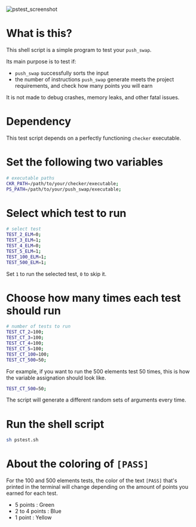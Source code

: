 ![pstest_screenshot](https://i.imgur.com/VaCHzo9.png)

# What is this?

This shell script is a simple program to test your `push_swap`.

Its main purpose is to test if:

- `push_swap` successfully sorts the input
- the number of instructions `push_swap` generate meets the project requirements, and check how many points you will earn

It is not made to debug crashes, memory leaks, and other fatal issues.

# Dependency

This test script depends on a perfectly functioning `checker` executable.

# Set the following two variables

```bash
# executable paths
CKR_PATH=/path/to/your/checker/executable;
PS_PATH=/path/to/your/push_swap/executable;
```

# Select which test to run

```bash
# select test
TEST_2_ELM=0;
TEST_3_ELM=1;
TEST_4_ELM=0;
TEST_5_ELM=1;
TEST_100_ELM=1;
TEST_500_ELM=1;
```

Set `1` to run the selected test, `0` to skip it.

# Choose how many times each test should run

```bash
# number of tests to run
TEST_CT_2=100;
TEST_CT_3=100;
TEST_CT_4=100;
TEST_CT_5=100;
TEST_CT_100=100;
TEST_CT_500=50;
```

For example, if you want to run the 500 elements test 50 times, this is how the variable assignation should look like.

```bash
TEST_CT_500=50;
```

The script will generate a different random sets of arguments every time.

# Run the shell script

```bash
sh pstest.sh
```

# About the coloring of `[PASS]`

For the 100 and 500 elements tests, the color of the text `[PASS]` that's printed in the terminal will change depending on the amount of points you earned for each test.

- 5 points : Green
- 2 to 4 points : Blue
- 1 point : Yellow
